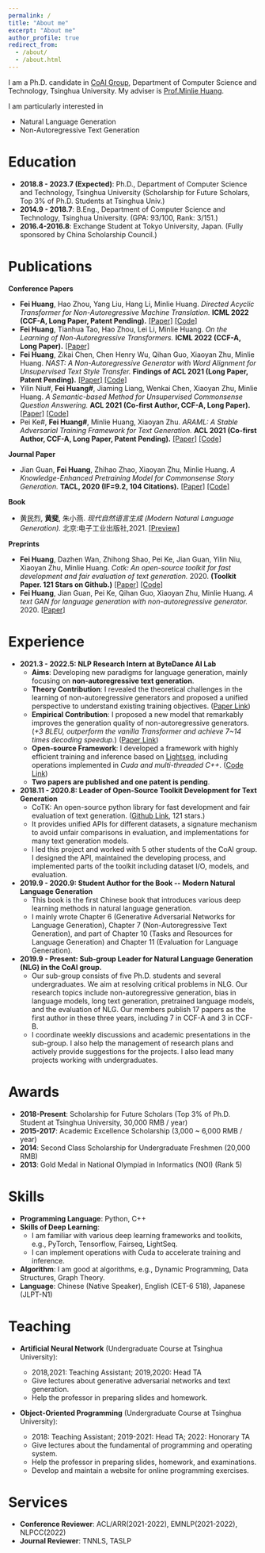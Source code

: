 ```yaml
---
permalink: /
title: "About me"
excerpt: "About me"
author_profile: true
redirect_from: 
  - /about/
  - /about.html
---
```


I am a Ph.D. candidate in [CoAI Group](http://coai.cs.tsinghua.edu.cn/), Department of Computer Science and Technology, Tsinghua University. My adviser is [Prof.Minlie Huang](http://coai.cs.tsinghua.edu.cn/hml).

I am particularly interested in

* Natural Language Generation
* Non-Autoregressive Text Generation

Education 
======

- **2018.8 - 2023.7 (Expected)**: Ph.D., Department of Computer Science and Technology, Tsinghua University (Scholarship for Future Scholars, Top 3% of Ph.D. Students at Tsinghua Univ.)
- **2014.9 - 2018.7**: B.Eng., Department of Computer Science and Technology, Tsinghua University. (GPA: 93/100, Rank: 3/151.)
- **2016.4-2016.8**: Exchange Student at Tokyo University, Japan. (Fully sponsored by China Scholarship Council.)

Publications
======

**Conference Papers**

* **Fei Huang**, Hao Zhou, Yang Liu, Hang Li, Minlie Huang. *Directed Acyclic Transformer for Non-Autoregressive Machine Translation.* **ICML 2022 (CCF-A, Long Paper, Patent Pending).** [[Paper]](https://arxiv.org/abs/2205.07459) [[Code]](https://github.com/thu-coai/DA-Transformer)
* **Fei Huang**, Tianhua Tao, Hao Zhou, Lei Li, Minlie Huang. *On the Learning of Non-Autoregressive Transformers.* **ICML 2022 (CCF-A, Long Paper).** [[Paper]](https://arxiv.org/abs/2206.05975)
* **Fei Huang**, Zikai Chen, Chen Henry Wu, Qihan Guo, Xiaoyan Zhu, Minlie Huang. *NAST: A Non-Autoregressive Generator with Word Alignment for Unsupervised Text Style Transfer.* **Findings of ACL 2021 (Long Paper, Patent Pending).** [[Paper]](https://aclanthology.org/2021.findings-acl.138/) [[Code]](https://github.com/thu-coai/NAST)
* Yilin Niu#, **Fei Huang#**, Jiaming Liang, Wenkai Chen, Xiaoyan Zhu, Minlie Huang. *A Semantic-based Method for Unsupervised Commonsense Question Answering.* **ACL 2021 (Co-first Author, CCF-A, Long Paper).** [[Paper]](https://aclanthology.org/2021.acl-long.237/) [[Code]](https://github.com/heyLinsir/Semantic-based-QA)
* Pei Ke#, **Fei Huang#**, Minlie Huang, Xiaoyan Zhu. *ARAML: A Stable Adversarial Training Framework for Text Generation.* **ACL 2021 (Co-first Author, CCF-A, Long Paper, Patent Pending).** [[Paper]](https://aclanthology.org/D19-1436/) [[Code]](https://github.com/kepei1106/ARAML)

**Journal Paper**

* Jian Guan, **Fei Huang**, Zhihao Zhao, Xiaoyan Zhu, Minlie Huang. *A Knowledge-Enhanced Pretraining Model for Commonsense Story Generation.* **TACL, 2020 (IF=9.2, 104 Citations).**  [[Paper]](https://aclanthology.org/2020.tacl-1.7/) [[Code]](https://github.com/JianGuanTHU/CommonsenseStoryGen)

**Book**

* 黄民烈, **黄斐**, 朱小燕. *现代自然语言生成 (Modern Natural Language Generation).* 北京:电子工业出版社,2021. [[Preview]](https://github.com/thu-coai/NLG_book)

**Preprints**

* **Fei Huang**, Dazhen Wan, Zhihong Shao, Pei Ke, Jian Guan, Yilin Niu, Xiaoyan Zhu, Minlie Huang. *Cotk: An open-source toolkit for fast development and fair evaluation of text generation.* 2020. **(Toolkit Paper. 121 Stars on Github.)** [[Paper]](https://arxiv.org/pdf/2002.00583.pdf) [[Code]](https://github.com/thu-coai/cotk)
* **Fei Huang**, Jian Guan, Pei Ke, Qihan Guo, Xiaoyan Zhu, Minlie Huang. *A text GAN for language generation with non-autoregressive generator.* 2020. [[Paper]](https://openreview.net/pdf?id=wOI9hqkvu_)

Experience
======

- **2021.3 - 2022.5: NLP Research Intern at ByteDance AI Lab**
  - **Aims**: Developing new paradigms for language generation, mainly focusing on **non-autoregressive text generation**.
  - **Theory Contribution**: I revealed the theoretical challenges in the learning of non-autoregressive generators and proposed a unified perspective to understand existing training objectives. ([Paper Link](https://arxiv.org/abs/2206.05975))
  - **Empirical Contribution**: I proposed a new model that remarkably improves the generation quality of non-autoregressive generators. (*+3 BLEU, outperform the vanilla Transformer and achieve 7~14 times decoding speedup.*)  ([Paper Link](https://arxiv.org/abs/2205.07459))
  - **Open-source Framework**: I developed a framework with highly efficient training and inference based on [Lightseq](https://github.com/bytedance/lightseq), including operations implemented in *Cuda and multi-threaded C++*. ([Code Link](https://github.com/thu-coai/DA-Transformer))
  - **Two papers are published and one patent is pending**.
- **2018.11 - 2020.8: Leader of Open-Source Toolkit Development for Text Generation**
  - CoTK: An open-source python library for fast development and fair evaluation of text generation. ([Github Link](https://github.com/thu-coai/cotk), 121 stars.)
  - It provides unified APIs for different datasets, a signature mechanism to avoid unfair comparisons in evaluation, and implementations for many text generation models.
  - I led this project and worked with 5 other students of the CoAI group. I designed the API, maintained the developing process, and implemented parts of the toolkit including dataset I/O, models, and evaluation. 
- **2019.9 - 2020.9:  Student Author for the Book -- Modern Natural Language Generation**
  - This book is the first Chinese book that introduces various deep learning methods in natural language generation.
  - I mainly wrote Chapter 6 (Generative Adversarial Networks for Language Generation), Chapter 7 (Non-Autoregressive Text Generation), and part of Chapter 10 (Tasks and Resources for Language Generation) and Chapter 11 (Evaluation for Language Generation).
- **2019.9 - Present: Sub-group Leader for Natural Language Generation (NLG) in the CoAI group.**
  - Our sub-group consists of five Ph.D. students and several undergraduates. We aim at resolving critical problems in NLG. Our research topics include non-autoregressive generation, bias in language models, long text generation, pretrained language models, and the evaluation of NLG. Our members publish 17 papers as the first author in these three years, including 7 in CCF-A and 3 in CCF-B.
  - I coordinate weekly discussions and academic presentations in the sub-group. I also help the management of research plans and actively provide suggestions for the projects. I also lead many projects working with undergraduates.

Awards
=====

* **2018-Present**: Scholarship for Future Scholars (Top 3% of Ph.D. Student at Tsinghua University, 30,000 RMB / year)
* **2015-2017**: Academic Excellence Scholarship (3,000 ~ 6,000 RMB / year)
* **2014**: Second Class Scholarship for Undergraduate Freshmen (20,000 RMB)
* **2013**: Gold Medal in National Olympiad in Informatics (NOI) (Rank 5)

Skills
=====

* **Programming Language**: Python, C++
* **Skills of Deep Learning**: 
  * I am familiar with various deep learning frameworks and toolkits, e.g., PyTorch, Tensorflow, Fairseq, LightSeq.
  * I can implement operations with Cuda to accelerate training and inference.
* **Algorithm**: I am good at algorithms, e.g., Dynamic Programming, Data Structures, Graph Theory.
* **Language**: Chinese (Native Speaker), English (CET-6 518), Japanese (JLPT-N1)

Teaching
=====

* **Artificial Neural Network** (Undergraduate Course at Tsinghua University):
	* 2018,2021: Teaching Assistant; 2019,2020: Head TA
	* Give lectures about generative adversarial networks and text generation.
	* Help the professor in preparing slides and homework. 
	
* **Object-Oriented Programming** (Undergraduate Course at Tsinghua University):
	* 2018: Teaching Assistant; 2019-2021: Head TA; 2022: Honorary TA
	* Give lectures about the fundamental of programming and operating system.
	* Help the professor in preparing slides, homework, and examinations.
	* Develop and maintain a website for online programming exercises.


Services
=====

* **Conference Reviewer**: ACL/ARR(2021-2022), EMNLP(2021-2022), NLPCC(2022)
* **Journal Reviewer**: TNNLS, TASLP



